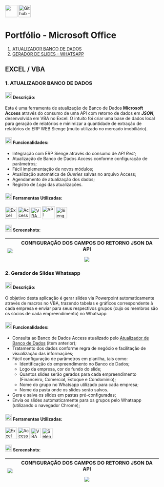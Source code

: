 <div>
 <a href="https://github.com/daiangm/portfolio#readme"><img src="https://i.imgur.com/7gAqU7b.png" style="height: 40px" /></a>
 <a href="https://github.com/daiangm"><img src="https://i.imgur.com/MfPMRE3.png" style="height: 40px" alt="Github - Daian" title="Github - Daian" /></a>
</div>

# Portfólio - Microsoft Office

1. <a href="#1-atualizador-banco-de-dados">ATUALIZADOR BANCO DE DADOS</a>
2. <a href="#2-gerador-de-slides-whatsapp">GERADOR DE SLIDES - WHATSAPP</a>

## EXCEL / VBA

### 1. ATUALIZADOR BANCO DE DADOS

#### <img height="22" src="https://upload.wikimedia.org/wikipedia/commons/thumb/2/25/Info_icon-72a7cf.svg/1200px-Info_icon-72a7cf.svg.png" /> **Descrição:**

Esta é uma ferramenta de atualização de Banco de Dados **Microsoft Access** através do consumo de uma API com retorno de dados em ***JSON***, desenvolvida em VBA no Excel.
O intuito foi criar uma base de dados local para geração de relatórios e minimizar a quantidade de extração de relatórios do ERP WEB Sienge (muito utilizado no mercado imobiliário).

#### <img height="22" src="https://i.imgur.com/dFI6KAY.png" /> **Funcionalidades:**

 - Integração com ERP Sienge através do consumo de *API Rest*;
 - Atualização de Banco de Dados Access conforme configuração de parâmetros;
 - Fácil implementação de novos módulos;
 - Atualização automática de *Queries* salvas no arquivo Access;
 - Agendamento de atualização dos dados;
 - Registro de *Logs* das atualizações.

#### <img height="22" src="https://aux.iconspalace.com/uploads/17947374941607781187.png" /> **Ferramentas Utilizadas:**

<div style="display: inline-block">
 <a href="#-ferramentas-utilizadas"><img align="center" height="38" title="Excel" alt="Excel" src="https://findicons.com/files/icons/2795/office_2013_hd/256/excel.png" /></a>
 <a href="#-ferramentas-utilizadas"><img align="center" height="38" title="Access" alt="Access" src="https://findicons.com/files/icons/2795/office_2013_hd/256/access.png"></a>
 <a href="#-ferramentas-utilizadas"><img align="center" height="33" title="VBA" alt="VBA" src="https://www.excelerateclasses.com/wp-content/uploads/2020/12/iconfinder_file-type-vba_4196094.png" /></a>
 <a href="#-ferramentas-utilizadas"><img align="center" height="42" title="API" alt="API" src="https://cdn.changelog.com/uploads/icons/topics/kJ/icon_large.png?v=63683332430" /></a>
 <a href="#-ferramentas-utilizadas"><img align="center" height="36" title="Sienge" alt="Sienge" src="https://psasistemas.com.br/wp-content/uploads/2017/05/Sienge.png" /></a>
</div></a>

#### <img height="22" title="Capturas de Tela" alt="Capturas de Tela" src="https://www.freeiconspng.com/uploads/no-image-icon-13.png" /> **Screenshots:**

|<img src="https://media4.giphy.com/media/gJDdffxl7HkqnSa0T0/giphy.gif?cid=790b761187289e98b631cef34dea86da524dc78e9172a233&rid=giphy.gif&ct=g" />|CONFIGURAÇÃO DOS CAMPOS DO RETORNO JSON DA API </p> <img src="https://i.imgur.com/ocignP6.jpg" />|
|---|---|

### 2. Gerador de Slides Whatsapp

#### <img height="22" src="https://upload.wikimedia.org/wikipedia/commons/thumb/2/25/Info_icon-72a7cf.svg/1200px-Info_icon-72a7cf.svg.png" /> **Descrição:**
O objetivo desta aplicação é gerar slides via Powerpoint automaticamente através de macros no VBA, trazendo tabelas e gráficos correspondente à cada empresa e enviar para seus respectivos grupos (cujo os membros são os sócios de cada empreendimento) no Whatsapp

#### <img height="22" src="https://i.imgur.com/dFI6KAY.png" /> **Funcionalidades:**

 - Consulta ao Banco de Dados Access atualizado pelo <a href="#1-atualizador-banco-de-dados">Atualizador de Banco de Dados</a> (item anterior);
 - Tratamento dos dados conforme regra de negócio e facilitação de visualização das informações;
 - Fácil configuração de parâmetros em planilha, tais como:
   - Identificação do empreendimento no Banco de Dados;
   - Logo da empresa, cor de fundo do slide;
   - Quantos slides serão gerados para cada empreendimento (Financeiro, Comercial, Estoque e Condomínio);
   - Nome do grupo no Whatsapp utilizado para cada empresa;
   - Nome da pasta onde os slides serão salvos.
 - Gera e salva os slides em pastas pré-configuradas;
 - Envia os slides automaticamente para os grupos pelo Whatsapp (utilizando o navegador Chrome);
 
 #### <img height="22" src="https://aux.iconspalace.com/uploads/17947374941607781187.png" /> **Ferramentas Utilizadas:**

<div style="display: inline-block">
 <a href="#-ferramentas-utilizadas-1"><img align="center" height="38" title="Excel" alt="Excel" src="https://findicons.com/files/icons/2795/office_2013_hd/256/excel.png" /></a>
 <a href="#-ferramentas-utilizadas-1"><img align="center" height="38" title="Access" alt="Access" src="https://findicons.com/files/icons/2795/office_2013_hd/256/access.png"></a>
 <a href="#-ferramentas-utilizadas-1"><img align="center" height="33" title="VBA" alt="VBA" src="https://www.excelerateclasses.com/wp-content/uploads/2020/12/iconfinder_file-type-vba_4196094.png" /></a>
 <a href="#-ferramentas-utilizadas-1"><img align="center" height="34" title="Selenium" alt="Selenium" src="https://upload.wikimedia.org/wikipedia/commons/thumb/9/9f/Selenium_logo.svg/1280px-Selenium_logo.svg.png" /></a>

#### <img height="22" title="Capturas de Tela" alt="Capturas de Tela" src="https://www.freeiconspng.com/uploads/no-image-icon-13.png" /> **Screenshots:**

|<img src="https://i.imgur.com/SkG6SdU.gif" />|CONFIGURAÇÃO DOS CAMPOS DO RETORNO JSON DA API </p> <img src="https://i.imgur.com/ocignP6.jpg" />|
|---|---|
 
